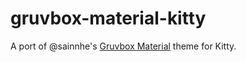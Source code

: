 # gruvbox-material-kitty

A port of @sainnhe's [Gruvbox Material](https://github.com/gruvbox-material/gruvbox-material/) theme for Kitty.
